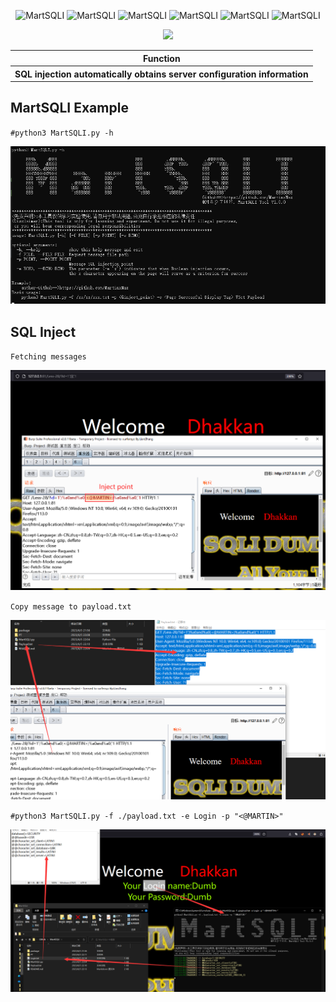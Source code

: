   <div align="center">
<p align="center">
 <img title="MartSQLI" src=`'`https://img.shields.io/badge/MartSQLI-1.0.0-brightgreen.svg' />
 <img title="MartSQLI" src='https://img.shields.io/badge/Python-3.9-yellow.svg' />
  <img title="MartSQLI" src='https://img.shields.io/badge/HackerTool-x' />
 <img title="MartSQLI" src='https://img.shields.io/static/v1?label=Author&message=@Martin&color=red'/>
 <img title="MartSQLI" src='https://img.shields.io/badge/-windows-F16061?logo=windows&logoColor=000'/>
 <img title="MartSQLI" src='https://img.shields.io/badge/-linux-F16061?logo=linux&logoColor=000'/>
 
</p>
  <img height="137px" src="https://github-readme-stats.vercel.app/api?username=MartinXMax&hide_title=true&hide_border=true&show_icons=trueline_height=21&text_color=000&icon_color=000&bg_color=0,ea6161,ffc64d,fffc4d,52fa5a&theme=graywhite" />
  
   
 <table>
  <tr>
      <th>Function</th>
  </tr>
  <tr>
    <th>SQL injection automatically obtains server configuration information</th>
</tr>
 
 </table>
</div>


  
## MartSQLI Example

``#python3 MartSQLI.py -h``

![图片名称](./PT/help.png) 

## SQL Inject

``Fetching messages``

![图片名称](./PT/inject.png) 



``Copy message to payload.txt``

![图片名称](./PT/inject2.png)



``#python3 MartSQLI.py -f ./payload.txt -e Login -p "<@MARTIN>" ``


![图片名称](./PT/result.png)
